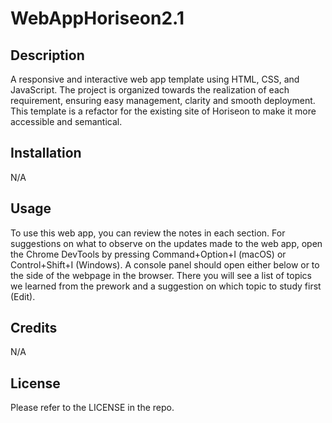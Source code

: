 # WebAppHoriseon2.1

## Description

A responsive and interactive web app template using HTML, CSS, and JavaScript. The project is organized towards the realization of each requirement, ensuring easy management, clarity and smooth deployment. This template is a refactor for the existing site of Horiseon to make it more accessible and semantical. 

## Installation

N/A

## Usage

To use this web app, you can review the notes in each section. For suggestions on what to observe on the updates made to the web app, open the Chrome DevTools by pressing Command+Option+I (macOS) or Control+Shift+I (Windows). A console panel should open either below or to the side of the webpage in the browser. There you will see a list of topics we learned from the prework and a suggestion on which topic to study first (Edit).

## Credits

N/A

## License

Please refer to the LICENSE in the repo.
